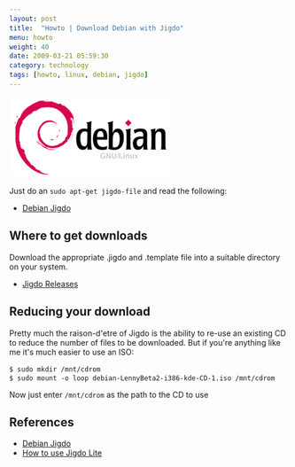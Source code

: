 ```yaml
---
layout: post
title:  "Howto | Download Debian with Jigdo"
menu: howto
weight: 40
date: 2009-03-21 05:59:30
category: technology
tags: [howto, linux, debian, jigdo]
---
```


<img src="/assets/debian_logo.png" class="image-right" alt="Debian logo">

Just do an `sudo apt-get jigdo-file` and read the following:

   * [Debian Jigdo]

<!--more-->

## Where to get downloads

Download the appropriate .jigdo and .template file into a suitable directory on your system.

   * [Jigdo Releases]

## Reducing your download

Pretty much the raison-d'etre of Jigdo is the ability to re-use an existing CD to reduce the number of files to be downloaded.  But if you're anything like me it's much easier to use an ISO:

    $ sudo mkdir /mnt/cdrom
    $ sudo mount -o loop debian-LennyBeta2-i386-kde-CD-1.iso /mnt/cdrom

Now just enter `/mnt/cdrom` as the path to the CD to use

## References

   * [Debian Jigdo] 
   * [How to use Jigdo Lite](http://www.electrictoolbox.com/how-to-use-jigdo-lite/)


[Debian Jigdo]: http://tldp.org/HOWTO/Debian-Jigdo/index.html
[Jigdo Releases]: http://www.debian.org/CD/jigdo-cd/
